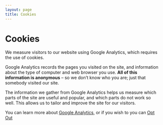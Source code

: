 ```yaml
---
layout: page
title: Cookies
---
```


# Cookies

We measure visitors to our website using Google Analytics, which requires the use of cookies.

Google Analytics records the pages you visited on the site, and information about the type of computer and web browser you use. **All of this information is anonymous** – so we don’t know who you are; just that somebody visited our site.

The information we gather from Google Analytics helps us measure which parts of the site are useful and popular, and which parts do not work so well. This allows us to tailor and improve the site for our visitors.

You can learn more about [Google Analytics](https://www.google.com/analytics/learn/privacy.html), or if you wish to you can [Opt Out](https://tools.google.com/dlpage/gaoptout)
